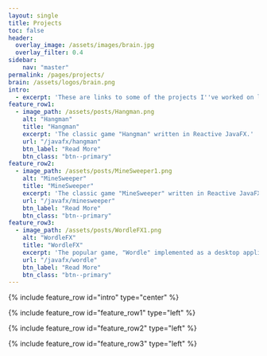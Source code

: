 ```yaml
---
layout: single
title: Projects
toc: false
header:
  overlay_image: /assets/images/brain.jpg
  overlay_filter: 0.4
sidebar:
    nav: "master"
permalink: /pages/projects/
brain: /assets/logos/brain.png
intro:
  - excerpt: 'These are links to some of the projects I''ve worked on lately and published on GitHub.  If you find any of the programming techniques useful or interesting, feel free to fork these projects.'
feature_row1:
  - image_path: /assets/posts/Hangman.png
    alt: "Hangman"
    title: "Hangman"
    excerpt: 'The classic game "Hangman" written in Reactive JavaFX.'
    url: "/javafx/hangman"
    btn_label: "Read More"
    btn_class: "btn--primary"
feature_row2:
  - image_path: /assets/posts/MineSweeper1.png
    alt: "MineSweeper"
    title: "MineSweeper"
    excerpt: 'The classic game "MineSweeper" written in Reactive JavaFX using a multi-layered MVC design.'
    url: "/javafx/minesweeper"
    btn_label: "Read More"
    btn_class: "btn--primary"
feature_row3:
  - image_path: /assets/posts/WordleFX1.png
    alt: "WordleFX"
    title: "WordleFX"
    excerpt: 'The popular game, "Wordle" implemented as a desktop application, written in Kotlin using Reactive JavaFX'
    url: "/javafx/wordle"
    btn_label: "Read More"
    btn_class: "btn--primary"
---
```


{% include feature_row id="intro" type="center" %}

{% include feature_row id="feature_row1" type="left" %}

{% include feature_row id="feature_row2" type="left" %}

{% include feature_row id="feature_row3" type="left" %}
